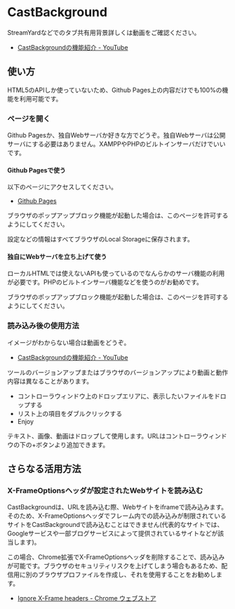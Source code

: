 # CastBackground

StreamYardなどでのタブ共有用背景詳しくは動画をご確認ください。

* [CastBackgroundの機能紹介 \- YouTube](https://www.youtube.com/watch?v=8tKcuzFIHqE)

## 使い方

HTML5のAPIしか使っていないため、Github Pages上の内容だけでも100%の機能を利用可能です。

### ページを開く

Github Pagesか、独自Webサーバか好きな方でどうぞ。独自Webサーバは公開サーバにする必要はありません。XAMPPやPHPのビルトインサーバだけでいいです。

#### Github Pagesで使う

以下のページにアクセスしてください。

* [Github Pages](https://side-beach-city.github.io/CastBackground/)

ブラウザのポップアップブロック機能が起動した場合は、このページを許可するようにしてください。

設定などの情報はすべてブラウザのLocal Storageに保存されます。

#### 独自にWebサーバを立ち上げて使う

ローカルHTMLでは使えないAPIも使っているのでなんらかのサーバ機能の利用が必要です。PHPのビルトインサーバ機能などを使うのがお勧めです。

ブラウザのポップアップブロック機能が起動した場合は、このページを許可するようにしてください。

### 読み込み後の使用方法

イメージがわからない場合は動画をどうぞ。

* [CastBackgroundの機能紹介 \- YouTube](https://www.youtube.com/watch?v=8tKcuzFIHqE)

ツールのバージョンアップまたはブラウザのバージョンアップにより動画と動作内容は異なることがあります。

* コントローラウィンドウ上のドロップエリアに、表示したいファイルをドロップする
* リスト上の項目をダブルクリックする
* Enjoy

テキスト、画像、動画はドロップして使用します。URLはコントローラウィンドウの下の+ボタンより追加できます。

## さらなる活用方法

### X-FrameOptionsヘッダが設定されたWebサイトを読み込む

CastBackgroundは、URLを読み込む際、Webサイトをiframeで読み込みます。そのため、X-FrameOptionsヘッダでフレーム内での読み込みが制限されているサイトをCastBackgroundで読み込むことはできません(代表的なサイトでは、Googleサービスや一部ブログサービスによって提供されているサイトなどが該当します)。

この場合、Chrome拡張でX-FrameOptionsヘッダを削除することで、読み込みが可能です。ブラウザのセキュリティリスクを上げてしまう場合もあるため、配信用に別のブラウザプロファイルを作成し、それを使用することをお勧めします。

* [Ignore X\-Frame headers \- Chrome ウェブストア](https://chrome.google.com/webstore/detail/ignore-x-frame-headers/gleekbfjekiniecknbkamfmkohkpodhe)
